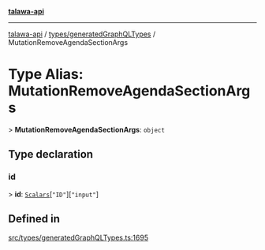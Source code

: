 [**talawa-api**](../../../README.md)

***

[talawa-api](../../../modules.md) / [types/generatedGraphQLTypes](../README.md) / MutationRemoveAgendaSectionArgs

# Type Alias: MutationRemoveAgendaSectionArgs

\> **MutationRemoveAgendaSectionArgs**: `object`

## Type declaration

### id

\> **id**: [`Scalars`](Scalars.md)\[`"ID"`\]\[`"input"`\]

## Defined in

[src/types/generatedGraphQLTypes.ts:1695](https://github.com/PalisadoesFoundation/talawa-api/blob/5c5b29a0ea487bda8306089fe128f43f3be29f94/src/types/generatedGraphQLTypes.ts#L1695)
